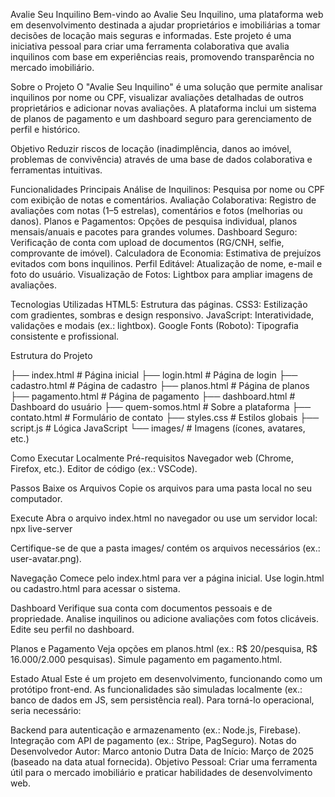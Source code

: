 Avalie Seu Inquilino
Bem-vindo ao Avalie Seu Inquilino, uma plataforma web em desenvolvimento destinada a ajudar proprietários e imobiliárias a tomar decisões de locação mais seguras e informadas. Este projeto é uma iniciativa pessoal para criar uma ferramenta colaborativa que avalia inquilinos com base em experiências reais, promovendo transparência no mercado imobiliário.

Sobre o Projeto
O "Avalie Seu Inquilino" é uma solução que permite analisar inquilinos por nome ou CPF, visualizar avaliações detalhadas de outros proprietários e adicionar novas avaliações. A plataforma inclui um sistema de planos de pagamento e um dashboard seguro para gerenciamento de perfil e histórico.

Objetivo
Reduzir riscos de locação (inadimplência, danos ao imóvel, problemas de convivência) através de uma base de dados colaborativa e ferramentas intuitivas.

Funcionalidades Principais
Análise de Inquilinos: Pesquisa por nome ou CPF com exibição de notas e comentários.
Avaliação Colaborativa: Registro de avaliações com notas (1–5 estrelas), comentários e fotos (melhorias ou danos).
Planos e Pagamentos: Opções de pesquisa individual, planos mensais/anuais e pacotes para grandes volumes.
Dashboard Seguro: Verificação de conta com upload de documentos (RG/CNH, selfie, comprovante de imóvel).
Calculadora de Economia: Estimativa de prejuízos evitados com bons inquilinos.
Perfil Editável: Atualização de nome, e-mail e foto do usuário.
Visualização de Fotos: Lightbox para ampliar imagens de avaliações.


Tecnologias Utilizadas
HTML5: Estrutura das páginas.
CSS3: Estilização com gradientes, sombras e design responsivo.
JavaScript: Interatividade, validações e modais (ex.: lightbox).
Google Fonts (Roboto): Tipografia consistente e profissional.


Estrutura do Projeto

├── index.html         # Página inicial
├── login.html         # Página de login
├── cadastro.html      # Página de cadastro
├── planos.html        # Página de planos
├── pagamento.html     # Página de pagamento
├── dashboard.html     # Dashboard do usuário
├── quem-somos.html    # Sobre a plataforma
├── contato.html       # Formulário de contato
├── styles.css         # Estilos globais
├── script.js          # Lógica JavaScript
└── images/            # Imagens (ícones, avatares, etc.)



Como Executar Localmente
Pré-requisitos
Navegador web (Chrome, Firefox, etc.).
Editor de código (ex.: VSCode).

Passos
Baixe os Arquivos
Copie os arquivos para uma pasta local no seu computador.

Execute
Abra o arquivo index.html no navegador ou use um servidor local:
npx live-server

Certifique-se de que a pasta images/ contém os arquivos necessários (ex.: user-avatar.png).

Navegação
Comece pelo index.html para ver a página inicial.
Use login.html ou cadastro.html para acessar o sistema.

Dashboard
Verifique sua conta com documentos pessoais e de propriedade.
Analise inquilinos ou adicione avaliações com fotos clicáveis.
Edite seu perfil no dashboard.

Planos e Pagamento
Veja opções em planos.html (ex.: R$ 20/pesquisa, R$ 16.000/2.000 pesquisas).
Simule pagamento em pagamento.html.

Estado Atual
Este é um projeto em desenvolvimento, funcionando como um protótipo front-end. As funcionalidades são simuladas localmente (ex.: banco de dados em JS, sem persistência real). Para torná-lo operacional, seria necessário:

Backend para autenticação e armazenamento (ex.: Node.js, Firebase).
Integração com API de pagamento (ex.: Stripe, PagSeguro).
Notas do Desenvolvedor
Autor: Marco antonio Dutra
Data de Início: Março de 2025 (baseado na data atual fornecida).
Objetivo Pessoal: Criar uma ferramenta útil para o mercado imobiliário e praticar habilidades de desenvolvimento web.